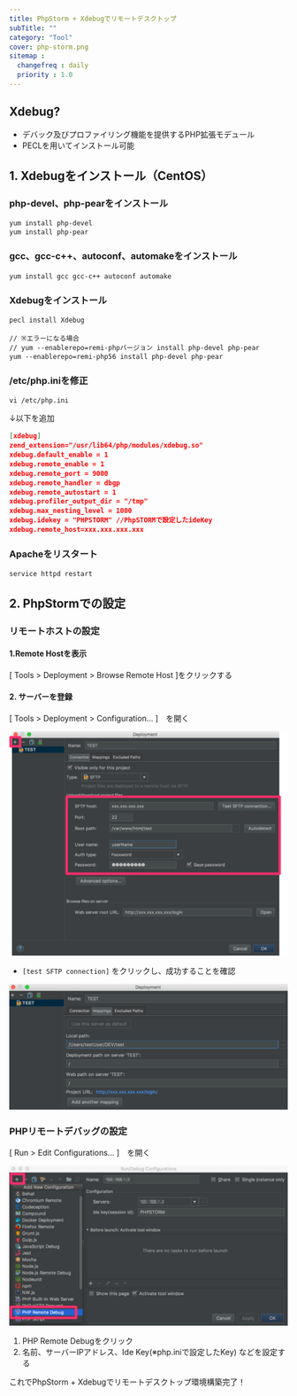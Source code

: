```yaml
---
title: PhpStorm + Xdebugでリモートデスクトップ
subTitle: ""
category: "Tool"
cover: php-storm.png
sitemap :
  changefreq : daily
  priority : 1.0
---
```


## Xdebug?

* デバック及びプロファイリング機能を提供するPHP拡張モデュール
* PECLを用いてインストール可能

## 1. Xdebugをインストール（CentOS）

### php-devel、php-pearをインストール

```command
yum install php-devel
yum install php-pear
```

### gcc、gcc-c++、autoconf、automakeをインストール

```command
yum install gcc gcc-c++ autoconf automake
```

### Xdebugをインストール

```command
pecl install Xdebug

// ※エラーになる場合
// yum --enablerepo=remi-phpバージョン install php-devel php-pear
yum --enablerepo=remi-php56 install php-devel php-pear
```

### /etc/php.iniを修正

```command
vi /etc/php.ini
```

↓以下を追加

```json
[xdebug]  
zend_extension="/usr/lib64/php/modules/xdebug.so"  
xdebug.default_enable = 1  
xdebug.remote_enable = 1  
xdebug.remote_port = 9000  
xdebug.remote_handler = dbgp  
xdebug.remote_autostart = 1  
xdebug.profiler_output_dir = "/tmp"  
xdebug.max_nesting_level = 1000  
xdebug.idekey = "PHPSTORM" //PhpSTORMで設定したideKey  
xdebug.remote_host=xxx.xxx.xxx.xxx  
```

### Apacheをリスタート

```command
service httpd restart
```

## 2. PhpStormでの設定

### リモートホストの設定

#### 1.Remote Hostを表示

[ Tools > Deployment > Browse Remote Host ]をクリックする

#### 2. サーバーを登録

[ Tools > Deployment > Configuration... ]　を開く

![](./phpstorm-setting-1.png)

* `[test SFTP connection]` をクリックし、成功することを確認

![](./phpstorm-setting-2.png)

### PHPリモートデバッグの設定

[ Run > Edit Configurations... ]　を開く

![](./phpstorm-setting-3.png)

1. PHP Remote Debugをクリック
2. 名前、サーバーIPアドレス、Ide Key(※php.iniで設定したKey)
などを設定する

これでPhpStorm + Xdebugでリモートデスクトップ環境構築完了！

